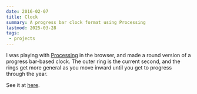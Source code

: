 ```yaml
---
date: 2016-02-07
title: Clock
summary: A progress bar clock format using Processing
lastmod: 2025-03-28
tags:
 - projects
---
```


I was playing with [Processing](https://processing.org/) in the browser, and made a round version of a progress bar-based clock.  The outer ring is the current second, and the rings get more general as you move inward until you get to progress through the year.

See it at [here](/watch).
